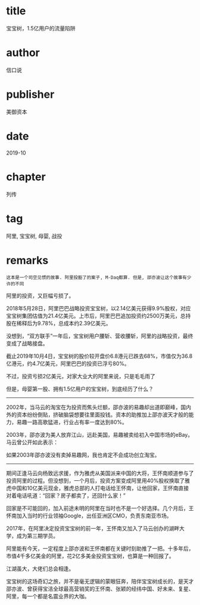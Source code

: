 # title
宝宝树，1.5亿用户的流量陷阱

# author
信口说

# publisher
美御资本

# date
2019-10

# chapter
列传

# tag
阿里, 宝宝树, 母婴, 战投

# remarks
`这本是一个司空见惯的故事. 阿里投豁了的案子, M-Daq都算. 但是, 邵亦波让这个故事有少许的不同`

阿里的投资，又巨幅亏损了。



2018年5月28日，阿里巴巴战略投资宝宝树，以2.14亿美元获得9.9%股权，对应宝宝树集团估值为21.4亿美元。上市后，阿里巴巴追加投资约2500万美元，总持股在稀释后为9.78%，总成本约2.39亿美元。

没想到，“双方联手”一年后，宝宝树用户腰斩、营收腰斩，阿里的战略投资，最终变成了战略接盘。



截止2019年10月4日，宝宝树的股价较开盘价6.8港元已跌去68%，市值仅为36.8亿港元，约4.7亿美元，阿里巴巴的投资已浮亏80%。



不过，投资亏损2亿美元，对家大业大的阿里来说，只是毛毛雨了



但是，母婴第一股、拥有1.5亿用户的宝宝树，到底经历了什么？

---

2002年，当马云的淘宝在为投资而焦头烂额，邵亦波的易趣却出道即巅峰，国内外的资本纷纷倒贴，挤破脑袋想要往里面投钱。资本的助推加上邵亦波天才般的能力，易趣一路高歌猛进，行业占有率一度达到80%。



2003年，邵亦波为美人放弃江山，远赴美国，易趣被卖给初入中国市场的eBay。马云曾公开如此表示：

如果2003年邵亦波没有卖掉易趣网，我也肯定不会成功创立淘宝。

---




期间正逢马云向杨致远求援，作为雅虎从美国派来中国的大将，王怀南顺道参与了投资阿里的过程。但没想到，一个月后，投资方案变成阿里用40%股权换取了雅虎中国和10亿美元现金，雅虎总部的人打电话给王怀南，让他回家，王怀南直接对着电话吼道：“回家？房子都卖了，还回什么家！”



回家是不可能回的，加入前途未明的阿里在当时也不是一个好选择。几个月后，王怀南加入当时的行业领袖Google，出任亚洲区CMO，负责东南亚市场。



2017年，在阿里决定投资宝宝树的前一年，王怀南又加入了马云创办的湖畔大学，成为第三期学员。





阿里能有今天，一定程度上邵亦波和王怀南都在关键时刻助推了一把。十多年后，市值4千多亿美金的阿里，花2亿多美金投资宝宝树，也算是一种回报了。



江湖虽大，大佬们总会相逢。



宝宝树的这场奇幻之旅，并不是毫无逻辑的蒙眼狂奔，陪伴宝宝树成长的，是天才邵亦波、曾获得宝洁全球最高营销奖的王怀南、张颖的经纬中国、好未来、复星、阿里，每一个都是名震业界的大咖。